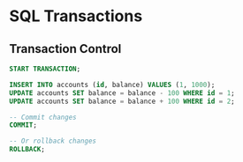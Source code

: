 # SQL Transactions

## Transaction Control
```sql
START TRANSACTION;

INSERT INTO accounts (id, balance) VALUES (1, 1000);
UPDATE accounts SET balance = balance - 100 WHERE id = 1;
UPDATE accounts SET balance = balance + 100 WHERE id = 2;

-- Commit changes
COMMIT;

-- Or rollback changes
ROLLBACK;
